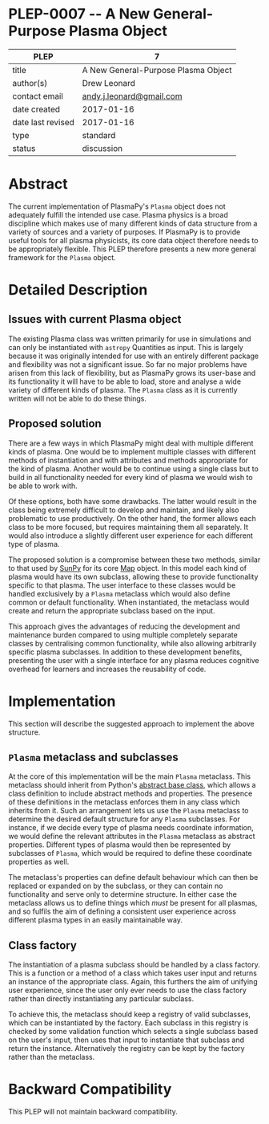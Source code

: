# PLEP-0007 -- A New General-Purpose Plasma Object

| PLEP              | 7                                   |
|-------------------|-------------------------------------|
| title             | A New General-Purpose Plasma Object |
| author(s)         | Drew Leonard                        |
| contact email     | andy.j.leonard@gmail.com            |
| date created      | 2017-01-16                          |
| date last revised | 2017-01-16                          |
| type              | standard                            |
| status            | discussion                          |

# Abstract

The current implementation of PlasmaPy's `Plasma` object does not adequately fulfill the intended use case.
Plasma physics is a broad discipline which makes use of many different kinds of data structure from a variety of sources and a variety of purposes.
If PlasmaPy is to provide useful tools for all plasma physicists, its core data object therefore needs to be appropriately flexible.
This PLEP therefore presents a new more general framework for the `Plasma` object.

# Detailed Description

## Issues with current Plasma object

The existing Plasma class was written primarily for use in simulations and can only be instantiated with `astropy` Quantities as input.
This is largely because it was originally intended for use with an entirely different package and flexibility was not a significant issue.
So far no major problems have arisen from this lack of flexibility, but as PlasmaPy grows its user-base and its functionality it will have to be able to load, store and analyse a wide variety of different kinds of plasma.
The `Plasma` class as it is currently written will not be able to do these things.

## Proposed solution

There are a few ways in which PlasmaPy might deal with multiple different kinds of plasma.
One would be to implement multiple classes with different methods of instantiation and with attributes and methods appropriate for the kind of plasma.
Another would be to continue using a single class but to build in all functionality needed for every kind of plasma we would wish to be able to work with.

Of these options, both have some drawbacks.
The latter would result in the class being extremely difficult to develop and maintain, and likely also problematic to use productively.
On the other hand, the former allows each class to be more focused, but requires maintaining them all separately.
It would also introduce a slightly different user experience for each different type of plasma.

The proposed solution is a compromise between these two methods, similar to that used by [SunPy](sunpy.org) for its core [Map](http://docs.sunpy.org/en/stable/code_ref/map.html) object.
In this model each kind of plasma would have its own subclass, allowing these to provide functionality specific to that plasma.
The user interface to these classes would be handled exclusively by a `Plasma` metaclass which would also define common or default functionality.
When instantiated, the metaclass would create and return the appropriate subclass based on the input.

This approach gives the advantages of reducing the development and maintenance burden compared to using multiple completely separate classes by centralising common functionality, while also allowing arbitrarily specific plasma subclasses.
In addition to these development benefits, presenting the user with a single interface for any plasma reduces cognitive overhead for learners and increases the reusability of code.

# Implementation

This section will describe the suggested approach to implement the above structure.

## `Plasma` metaclass and subclasses

At the core of this implementation will be the main `Plasma` metaclass.
This metaclass should inherit from Python's [abstract base class](https://docs.python.org/3/library/abc.html), which allows a class definition to include abstract methods and properties.
The presence of these definitions in the metaclass enforces them in any class which inherits from it.
Such an arrangement lets us use the `Plasma` metaclass to determine the desired default structure for any `Plasma` subclasses.
For instance, if we decide every type of plasma needs coordinate information, we would define the relevant attributes in the `Plasma` metaclass as abstract properties.
Different types of plasma would then be represented by subclasses of `Plasma`, which would be required to define these coordinate properties as well.

The metaclass's properties can define default behaviour which can then be replaced or expanded on by the subclass, or they can contain no functionality and serve only to determine structure.
In either case the metaclass allows us to define things which _must_ be present for all plasmas, and so fulfils the aim of defining a consistent user experience across different plasma types in an easily maintainable way.

## Class factory

The instantiation of a plasma subclass should be handled by a class factory.
This is a function or a method of a class which takes user input and returns an instance of the appropriate class.
Again, this furthers the aim of unifying user experience, since the user only ever needs to use the class factory rather than directly instantiating any particular subclass.

To achieve this, the metaclass should keep a registry of valid subclasses, which can be instantiated by the factory.
Each subclass in this registry is checked by some validation function which selects a single subclass based on the user's input, then uses that input to instantiate that subclass and return the instance.
Alternatively the registry can be kept by the factory rather than the metaclass.

# Backward Compatibility

This PLEP will not maintain backward compatibility.

<!-- # Decision Rationale -->

<!-- *Summarize the discussion on this PLEP and describe the reasoning -->
<!-- behind the decision, if necessary.* -->
